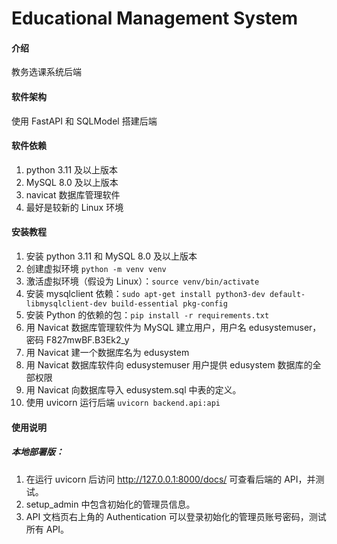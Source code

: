 # Educational Management System

#### 介绍
教务选课系统后端

#### 软件架构
使用 FastAPI 和 SQLModel 搭建后端

#### 软件依赖
1. python 3.11 及以上版本
1. MySQL 8.0 及以上版本
1. navicat 数据库管理软件
1. 最好是较新的 Linux 环境

#### 安装教程
1. 安装 python 3.11 和 MySQL 8.0 及以上版本
1. 创建虚拟环境 `python -m venv venv`
1. 激活虚拟环境（假设为 Linux）：`source venv/bin/activate`
1. 安装 mysqlclient 依赖：`sudo apt-get install python3-dev default-libmysqlclient-dev build-essential pkg-config`
1. 安装 Python 的依赖的包：`pip install -r requirements.txt`
1. 用 Navicat 数据库管理软件为 MySQL 建立用户，用户名 edusystemuser，密码 F827mwBF.B3Ek2_y
1. 用 Navicat 建一个数据库名为 edusystem
1. 用 Navicat 数据库软件向 edusystemuser 用户提供 edusystem 数据库的全部权限
1. 用 Navicat 向数据库导入 edusystem.sql 中表的定义。
1. 使用 uvicorn 运行后端 `uvicorn backend.api:api`

#### 使用说明

##### 本地部署版：

1. 在运行 uvicorn 后访问 http://127.0.0.1:8000/docs/ 可查看后端的 API，并测试。
2. setup_admin 中包含初始化的管理员信息。
3. API 文档页右上角的 Authentication 可以登录初始化的管理员账号密码，测试所有 API。
